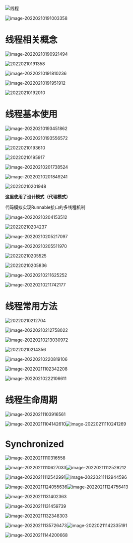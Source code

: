 ![线程](./%E5%A4%9A%E7%BA%BF%E7%A8%8B.assets/202202251318956.png)

![image-20220210191003358](./%E5%A4%9A%E7%BA%BF%E7%A8%8B.assets/20220210191003.png)

# 线程相关概念

![image-20220210190921494](./%E5%A4%9A%E7%BA%BF%E7%A8%8B.assets/20220210190921.png)

![20220210191358](./%E5%A4%9A%E7%BA%BF%E7%A8%8B.assets/20220210191451.png)

![image-20220210191810236](./%E5%A4%9A%E7%BA%BF%E7%A8%8B.assets/20220210191810.png)

![image-20220210191951912](./%E5%A4%9A%E7%BA%BF%E7%A8%8B.assets/20220210191952.png)

![20220210192010](./%E5%A4%9A%E7%BA%BF%E7%A8%8B.assets/20220210192101.png)

# 线程基本使用

![image-20220210193451862](./%E5%A4%9A%E7%BA%BF%E7%A8%8B.assets/20220210193451.png)

![image-20220210193556572](./%E5%A4%9A%E7%BA%BF%E7%A8%8B.assets/20220210193556.png)

![20220210193610](./%E5%A4%9A%E7%BA%BF%E7%A8%8B.assets/20220210193646.png)

![20220210195917](./%E5%A4%9A%E7%BA%BF%E7%A8%8B.assets/20220210200026.png)

![image-20220210201738524](./%E5%A4%9A%E7%BA%BF%E7%A8%8B.assets/20220210201738.png)

![image-20220210201849241](./%E5%A4%9A%E7%BA%BF%E7%A8%8B.assets/20220210201849.png)

![20220210201948](./%E5%A4%9A%E7%BA%BF%E7%A8%8B.assets/20220210202028.png)

**这里使用了设计模式（代理模式）**

代码模拟实现Runnable接口的多线程机制

![image-20220210204153512](./%E5%A4%9A%E7%BA%BF%E7%A8%8B.assets/20220210204153.png)

![20220210204237](./%E5%A4%9A%E7%BA%BF%E7%A8%8B.assets/20220210204313.png)

![image-20220210205217097](./%E5%A4%9A%E7%BA%BF%E7%A8%8B.assets/20220210205217.png)

![image-20220210205511970](./%E5%A4%9A%E7%BA%BF%E7%A8%8B.assets/20220210205512.png)

![20220210205525](./%E5%A4%9A%E7%BA%BF%E7%A8%8B.assets/20220210205553.png)

![20220210205836](./%E5%A4%9A%E7%BA%BF%E7%A8%8B.assets/20220210205908.png)

![image-20220210211625252](./%E5%A4%9A%E7%BA%BF%E7%A8%8B.assets/20220210211625.png)

![image-20220210211742177](./%E5%A4%9A%E7%BA%BF%E7%A8%8B.assets/20220210211742.png)

# 线程常用方法

![20220210212704](./%E5%A4%9A%E7%BA%BF%E7%A8%8B.assets/20220210212735.png)

![image-20220210212758022](./%E5%A4%9A%E7%BA%BF%E7%A8%8B.assets/20220210212758.png)

![image-20220210213030972](./%E5%A4%9A%E7%BA%BF%E7%A8%8B.assets/20220210213031.png)

![20220210214356](./%E5%A4%9A%E7%BA%BF%E7%A8%8B.assets/20220210214430.png)

![image-20220210220819106](./%E5%A4%9A%E7%BA%BF%E7%A8%8B.assets/20220210220819.png)

![image-20220211102342208](./%E5%A4%9A%E7%BA%BF%E7%A8%8B.assets/202202111023405.png)

![image-20220210222106611](./%E5%A4%9A%E7%BA%BF%E7%A8%8B.assets/20220210222106.png)

# 线程生命周期

![image-20220211103916561](./%E5%A4%9A%E7%BA%BF%E7%A8%8B.assets/202202111039717.png)

![image-20220211104142610](./%E5%A4%9A%E7%BA%BF%E7%A8%8B.assets/202202111041780.png)![image-20220211110241269](./%E5%A4%9A%E7%BA%BF%E7%A8%8B.assets/202202111102497.png)

# Synchronized

![image-20220211110316558](./%E5%A4%9A%E7%BA%BF%E7%A8%8B.assets/202202111103806.png)

![image-20220211110627033](./%E5%A4%9A%E7%BA%BF%E7%A8%8B.assets/202202111106321.png)![image-20220211112529212](./%E5%A4%9A%E7%BA%BF%E7%A8%8B.assets/202202111125549.png)

![image-20220211112542991](./%E5%A4%9A%E7%BA%BF%E7%A8%8B.assets/202202111125221.png)![image-20220211112944596](./%E5%A4%9A%E7%BA%BF%E7%A8%8B.assets/202202111129776.png)

![image-20220211124055636](./%E5%A4%9A%E7%BA%BF%E7%A8%8B.assets/202202111240029.png)![image-20220211124756413](./%E5%A4%9A%E7%BA%BF%E7%A8%8B.assets/202202111247682.png)

![image-20220211131402363](./%E5%A4%9A%E7%BA%BF%E7%A8%8B.assets/202202111314660.png)

![image-20220211131459739](./%E5%A4%9A%E7%BA%BF%E7%A8%8B.assets/202202111315089.png)

![image-20220211132348303](./%E5%A4%9A%E7%BA%BF%E7%A8%8B.assets/202202111323597.png)

![image-20220211135726473](./%E5%A4%9A%E7%BA%BF%E7%A8%8B.assets/202202111357594.png)![image-20220211142335191](./%E5%A4%9A%E7%BA%BF%E7%A8%8B.assets/202202111423360.png)

![image-20220211144200668](./%E5%A4%9A%E7%BA%BF%E7%A8%8B.assets/202202111442825.png)